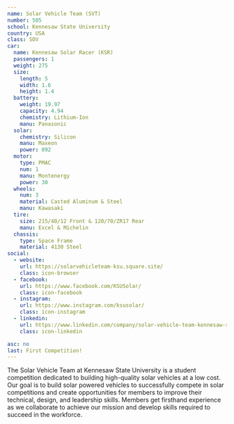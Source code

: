 ```yaml
---
name: Solar Vehicle Team (SVT)
number: 505
school: Kennesaw State University
country: USA
class: SOV
car: 
  name: Kennesaw Solar Racer (KSR)
  passengers: 1
  weight: 275
  size:
    length: 5
    width: 1.6
    height: 1.4
  battery: 
    weight: 19.97
    capacity: 4.94
    chemistry: Lithium-Ion
    manu: Panasonic
  solar: 
    chemistry: Silicon
    manu: Maxeon
    power: 892
  motor: 
    type: PMAC
    num: 1
    manu: Montenergy
    power: 30
  wheels: 
    num: 3
    material: Casted Aluminum & Steel
    manu: Kawasaki
  tire:
    size: 215/40/12 Front & 120/70/ZR17 Rear
    manu: Excel & Michelin
  chassis: 
    type: Space Frame
    material: 4130 Steel
social: 
  - website: 
    url: https://solarvehicleteam-ksu.square.site/
    class: icon-browser
  - facebook: 
    url: https://www.facebook.com/KSUSolar/
    class: icon-facebook
  - instagram: 
    url: https://www.instagram.com/ksusolar/
    class: icon-instagram
  - linkedin:
    url: https://www.linkedin.com/company/solar-vehicle-team-kennesaw-state-university/
    class: icon-linkedin

asc: no
last: First Competition!
---
```

The Solar Vehicle Team at Kennesaw State University is a student competition dedicated to building high-quality solar vehicles at a low cost. Our goal is to build solar powered vehicles to successfully compete in solar competitions and create opportunities for members to improve their technical, design, and leadership skills. Members get firsthand experience as we collaborate to achieve our mission and develop skills required to succeed in the workforce.